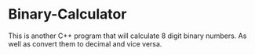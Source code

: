 # Binary-Calculator
This is another C++ program that will calculate 8 digit binary numbers. As well as convert them to decimal and vice versa. 
